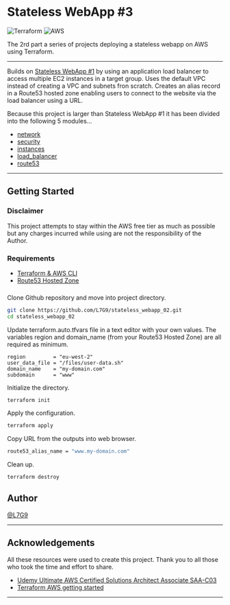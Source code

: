 # Stateless WebApp #3

![Terraform](https://img.shields.io/badge/terraform-%235835CC.svg?style=for-the-badge&logo=terraform&logoColor=white) ![AWS](https://img.shields.io/badge/AWS-%23FF9900.svg?style=for-the-badge&logo=amazon-aws&logoColor=white) 

The 2rd part a series of projects deploying a stateless webapp on AWS using Terraform.

---

Builds on [Stateless WebApp #1](https://github.com/L7G9/stateless_webapp_01) by using an application load balancer to access multiple EC2 instances in a target group.  Uses the default VPC instead of creating a VPC and subnets fron scratch.  Creates an alias record in a Route53 hosted zone enabling users to connect to the website via the load balancer using a URL.  

Because this project is larger than Stateless WebApp #1 it has been divided into the following 5 modules...
- [network](https://github.com/L7G9/stateless_webapp_02/tree/main/modules/network)
- [security](https://github.com/L7G9/stateless_webapp_02/tree/main/modules/security)
- [instances](https://github.com/L7G9/stateless_webapp_02/tree/main/modules/instances)
- [load_balancer](https://github.com/L7G9/stateless_webapp_02/tree/main/modules/load_balancer)
- [route53](https://github.com/L7G9/stateless_webapp_02/tree/main/modules/route53)

---

## Getting Started

### Disclaimer
This project attempts to stay within the AWS free tier as much as possible but any charges incurred while using are not the responsibility of the Author.

### Requirements
- [Terraform & AWS CLI](https://developer.hashicorp.com/terraform/tutorials/aws-get-started/aws-build)
- [Route53 Hosted Zone](https://docs.aws.amazon.com/Route53/latest/DeveloperGuide/CreatingHostedZone.html)

###

Clone Github repository and move into project directory.
```bash
git clone https://github.com/L7G9/stateless_webapp_02.git
cd stateless_webapp_02
```

Update terraform.auto.tfvars file in a text editor with your own values.  The variables region and domain_name (from your Route53 Hosted Zone) are all required as minimum.
```
region         = "eu-west-2"
user_data_file = "/files/user-data.sh"
domain_name    = "my-domain.com"
subdomain      = "www"
```

Initialize the directory.
```bash
terraform init
```

Apply the configuration.
```bash
terraform apply
```

Copy URL from the outputs into web browser.
```bash
route53_alias_name = "www.my-domain.com"
```

Clean up.
```bash
terraform destroy
```

## Author
[@L7G9](https://www.github.com/L7G9)

---

## Acknowledgements
All these resources were used to create this project.  Thank you to all those who took the time and effort to share.
- [Udemy Ultimate AWS Certified Solutions Architect Associate SAA-C03](https://www.udemy.com/course/aws-certified-solutions-architect-associate-saa-c03/)
- [Terraform AWS getting started](https://developer.hashicorp.com/terraform/tutorials/aws-get-started/aws-build)

---

